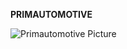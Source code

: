 **PRIMAUTOMOTIVE**

![Primautomotive Picture](https://github.com/adyutaa/primautomotive/blob/main/images/logo.png)
